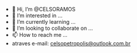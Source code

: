 - 👋 Hi, I’m @CELSORAMOS
- 👀 I’m interested in ...
- 🌱 I’m currently learning ...
- 💞️ I’m looking to collaborate on ...
- 📫 How to reach me ...
-  atraves e-mail: celsopetropolis@outlook.com.br
<!---
CELSORAMOS/CELSORAMOS is a ✨ special ✨ repository because its `README.md` (this file) appears on your GitHub profile.
You can click the Preview link to take a look at your changes.
--->
